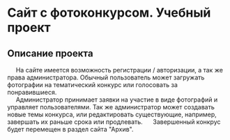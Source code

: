 # Сайт с фотоконкурсом. Учебный проект

## Описание проекта

&nbsp;&nbsp;&nbsp;&nbsp; На сайте имеется возможность регистрации / авторизации, а так же права администратора. Обычный пользователь может загружать фотографии на тематический конкурс или голосовать за понравившиеся.  
&nbsp;&nbsp;&nbsp;&nbsp; Администратор принимает заявки на участие в виде фотографий и управляет пользователями. Так же администратор может создавать новые темы конкурса, или редактировать существующие, например, завершать их раньше срока или продлевать.
&nbsp;&nbsp;&nbsp;&nbsp; Завершенный конкрус будет перемещен в раздел сайта "Архив".
